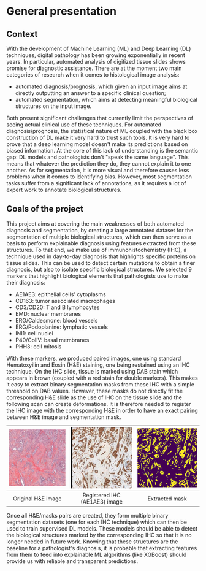 # General presentation

## Context

With the development of Machine Learning (ML) and Deep Learning (DL) techniques, digital pathology has been growing exponentially in recent years. In particular, automated analysis of digitized tissue slides shows promise for diagnostic assistance. There are at the moment two main categories of research when it comes to histological image analysis:
* automated diagnosis/prognosis, which given an input image aims at directly outputting an answer to a specific clinical question;
* automated segmentation, which aims at detecting meaningful biological structures on the input image.

Both present significant challenges that currently limit the perspectives of seeing actual clinical use of these techniques. For automated diagnosis/prognosis, the statistical nature of ML coupled with the black box construction of DL make it very hard to trust such tools. It is very hard to prove that a deep learning model doesn't make its predictions based on biased information. At the core of this lack of understanding is the semantic gap: DL models and pathologists don't "speak the same language". This means that whatever the prediction they do, they cannot explain it to one another. As for segmentation, it is more visual and therefore causes less problems when it comes to identifying bias. However, most segmentation tasks suffer from a significant lack of annotations, as it requires a lot of expert work to annotate biological structures.

## Goals of the project

This project aims at covering the main weaknesses of both automated diagnosis and segmentation, by creating a large annotated dataset for the segmentation of multiple biological structures, which can then serve as a basis to perform explainable diagnosis using features extracted from these structures. To that end, we make use of immunohistochemistry (IHC), a technique used in day-to-day diagnosis that highlights specific proteins on tissue slides. This can be used to detect certain mutations to obtain a finer diagnosis, but also to isolate specific biological structures. We selected 9 markers that highlight biological elements that pathologists use to make their diagnosis:

* AE1AE3: epithelial cells' cytoplasms
* CD163: tumor associated macrophages
* CD3/CD20: T and B lymphocytes
* EMD: nuclear membranes
* ERG/Caldesmone: blood vessels
* ERG/Podoplanine: lymphatic vessels
* INI1: cell nuclei
* P40/ColIV: basal membranes
* PHH3: cell mitosis

With these markers, we produced paired images, one using standard Hematoxyilin and Eosin (H&E) staining, one being restained using an IHC technique. On the IHC slide, tissue is marked using DAB stain which appears in brown (coupled with a red stain for double markers). This makes it easy to extract binary segmentation masks from these IHC with a simple threshold on DAB values. However, these masks do not directly fit the corresponding H&E slide as the use of IHC on the tissue slide and the following scan can create deformations. It is therefore needed to register the IHC image with the corresponding H&E in order to have an exact pairing between H&E image and segmentation mask.

![HE](../imgs/he_patch.jpg) | ![IHC](../imgs/ihc_patch.jpg) | ![mask](../imgs/mask_patch.png)
:---: | :---: | :---:
Original H&E image | Registered IHC (AE1AE3) image | Extracted mask

Once all H&E/masks pairs are created, they form multiple binary segmentation datasets (one for each IHC technique) which can then be used to train supervised DL models. These models should be able to detect the biological structures marked by the corresponding IHC so that it is no longer needed in future work. Knowing that these structures are the baseline for a pathologist's diagnosis, it is probable that extracting features from them to feed into explainable ML algorithms (like XGBoost) should provide us with reliable and transparent predictions.
